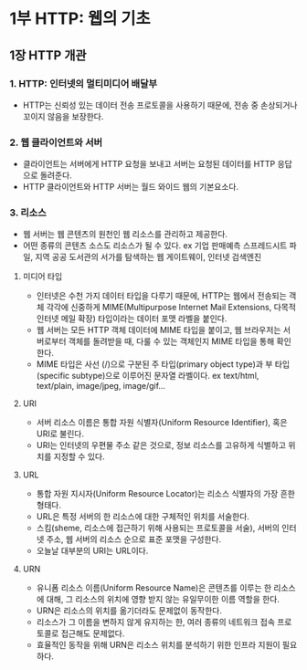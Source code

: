 # 1부 HTTP: 웹의 기초

## 1장 HTTP 개관

### 1. HTTP: 인터넷의 멀티미디어 배달부

- HTTP는 신뢰성 있는 데이터 전송 프로토콜을 사용하기 때문에, 전송 중 손상되거나 꼬이지 않음을 보장한다.

### 2. 웹 클라이언트와 서버

- 클라이언트는 서버에게 HTTP 요청을 보내고 서버는 요청된 데이터를 HTTP 응답으로 돌려준다.
- HTTP 클라이언트와 HTTP 서버는 월드 와이드 웹의 기본요소다.

### 3. 리소스

- 웹 서버는 웹 콘텐츠의 원천인 웹 리소스를 관리하고 제공한다.
- 어떤 종류의 콘텐츠 소스도 리소스가 될 수 있다. ex 기업 판매예측 스프레드시트 파일, 지역 공공 도서관의 서가를 탐색하는 웹 게이트웨이, 인터넷 검색엔진

1. 미디어 타입

   - 인터넷은 수천 가지 데이터 타입을 다루기 때문에, HTTP는 웹에서 전송되는 객체 각각에 신중하게 MIME(Multipurpose Internet Mail Extensions, 다목적 인터넷 메일 확장) 타입이라는 데이터 포맷 라벨을 붙인다.
   - 웹 서버는 모든 HTTP 객체 데이터에 MIME 타입을 붙이고, 웹 브라우저는 서버로부터 객체를 돌려받을 때, 다룰 수 있는 객체인지 MIME 타입을 통해 확인한다.
   - MIME 타입은 사선 (/)으로 구분된 주 타입(primary object type)과 부 타입(specific subtype)으로 이루어진 문자열 라벨이다. ex text/html, text/plain, image/jpeg, image/gif...

2. URI

   - 서버 리소스 이름은 통합 자원 식별자(Uniform Resource Identifier), 혹은 URI로 불린다.
   - URI는 인터넷의 우편물 주소 같은 것으로, 정보 리소스를 고유하게 식별하고 위치를 지정할 수 있다.

3. URL

   - 통합 자원 지시자(Uniform Resource Locator)는 리소스 식별자의 가장 흔한 형태다.
   - URL은 특정 서버의 한 리소스에 대한 구체적인 위치를 서술한다.
   - 스킴(sheme, 리소스에 접근하기 위해 사용되는 프로토콜을 서술), 서버의 인터넷 주소, 웹 서버의 리소스 순으로 표준 포맷을 구성한다.
   - 오늘날 대부분의 URI는 URL이다.

4. URN

   - 유니폼 리소스 이름(Uniform Resource Name)은 콘텐츠를 이루는 한 리소스에 대해, 그 리소스의 위치에 영향 받지 않는 유일무이한 이름 역할을 한다.
   - URN은 리소스의 위치를 옮기더라도 문제없이 동작한다.
   - 리소스가 그 이름을 변하지 않게 유지하는 한, 여러 종류의 네트워크 접속 프로토콜로 접근해도 문제없다.
   - 효율적인 동작을 위해 URN은 리소스 위치를 분석하기 위한 인프라 지원이 필요하다.
